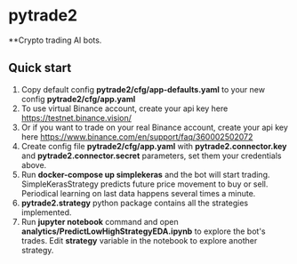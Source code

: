 # pytrade2
**Сrypto trading AI bots.
## Quick start
1. Copy default config **pytrade2/cfg/app-defaults.yaml** to your new config  **pytrade2/cfg/app.yaml**
2. To use virtual Binance account, create your api key here https://testnet.binance.vision/
3. Or if you want to trade on your real Binance account, create your api key here https://www.binance.com/en/support/faq/360002502072
4. Create config file **pytrade2/cfg/app.yaml** with **pytrade2.connector.key** and **pytrade2.connector.secret** parameters, set them your credentials above. 
5. Run **docker-compose up simplekeras** and the bot will start trading. SimpleKerasStrategy predicts future price movement to buy or sell. Periodical learning on last data happens several times a minute.
6. **pytrade2.strategy** python package contains all the strategies implemented. 
7. Run **jupyter notebook** command and open **analytics/PredictLowHighStrategyEDA.ipynb** to explore the bot's trades. Edit **strategy** variable in the notebook to explore another strategy.


